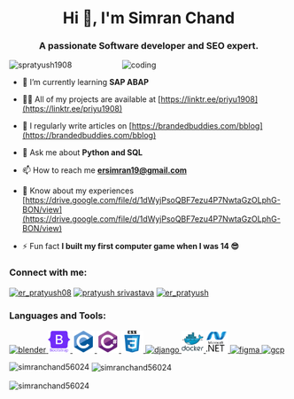 <h1 align="center">Hi 👋, I'm Simran Chand</h1>
<h3 align="center">A passionate Software developer and SEO expert.</h3>

<img align="right" alt="coding" width="300" src="https://user-images.githubusercontent.com/55389276/140866485-8fb1c876-9a8f-4d6a-98dc-08c4981eaf70.gif">

<p align="left"> <img src="https://komarev.com/ghpvc/?username=spratyush1908&label=Profile%20views&color=0e75b6&style=flat" alt="spratyush1908" /> </p>

- 🌱 I’m currently learning **SAP ABAP**

- 👨‍💻 All of my projects are available at [https://linktr.ee/priyu1908](https://linktr.ee/priyu1908)

- 📝 I regularly write articles on [https://brandedbuddies.com/bblog](https://brandedbuddies.com/bblog)

- 💬 Ask me about **Python and SQL**

- 📫 How to reach me **ersimran19@gmail.com**

- 📄 Know about my experiences [https://drive.google.com/file/d/1dWyjPsoQBF7ezu4P7NwtaGzOLphG-BON/view](https://drive.google.com/file/d/1dWyjPsoQBF7ezu4P7NwtaGzOLphG-BON/view)

- ⚡ Fun fact **I built my first computer game when I was 14 😎**

<h3 align="left">Connect with me:</h3>
<p align="left">
<a href="https://twitter.com/er_pratyush08" target="blank"><img align="center" src="https://raw.githubusercontent.com/rahuldkjain/github-profile-readme-generator/master/src/images/icons/Social/twitter.svg" alt="er_pratyush08" height="30" width="40" /></a>
<a href="https://linkedin.com/in/pratyush srivastava" target="blank"><img align="center" src="https://raw.githubusercontent.com/rahuldkjain/github-profile-readme-generator/master/src/images/icons/Social/linked-in-alt.svg" alt="pratyush srivastava" height="30" width="40" /></a>
<a href="https://fb.com/er_pratyush" target="blank"><img align="center" src="https://raw.githubusercontent.com/rahuldkjain/github-profile-readme-generator/master/src/images/icons/Social/facebook.svg" alt="er_pratyush" height="30" width="40" /></a>
</p>

<h3 align="left">Languages and Tools:</h3>
<p align="left"> <a href="https://www.blender.org/" target="_blank" rel="noreferrer"> <img src="https://download.blender.org/branding/community/blender_community_badge_white.svg" alt="blender" width="40" height="40"/> </a> <a href="https://getbootstrap.com" target="_blank" rel="noreferrer"> <img src="https://raw.githubusercontent.com/devicons/devicon/master/icons/bootstrap/bootstrap-plain-wordmark.svg" alt="bootstrap" width="40" height="40"/> </a> <a href="https://www.cprogramming.com/" target="_blank" rel="noreferrer"> <img src="https://raw.githubusercontent.com/devicons/devicon/master/icons/c/c-original.svg" alt="c" width="40" height="40"/> </a> <a href="https://www.w3schools.com/cs/" target="_blank" rel="noreferrer"> <img src="https://raw.githubusercontent.com/devicons/devicon/master/icons/csharp/csharp-original.svg" alt="csharp" width="40" height="40"/> </a> <a href="https://www.w3schools.com/css/" target="_blank" rel="noreferrer"> <img src="https://raw.githubusercontent.com/devicons/devicon/master/icons/css3/css3-original-wordmark.svg" alt="css3" width="40" height="40"/> </a> <a href="https://www.djangoproject.com/" target="_blank" rel="noreferrer"> <img src="https://cdn.worldvectorlogo.com/logos/django.svg" alt="django" width="40" height="40"/> </a> <a href="https://www.docker.com/" target="_blank" rel="noreferrer"> <img src="https://raw.githubusercontent.com/devicons/devicon/master/icons/docker/docker-original-wordmark.svg" alt="docker" width="40" height="40"/> </a> <a href="https://dotnet.microsoft.com/" target="_blank" rel="noreferrer"> <img src="https://raw.githubusercontent.com/devicons/devicon/master/icons/dot-net/dot-net-original-wordmark.svg" alt="dotnet" width="40" height="40"/> </a> <a href="https://www.figma.com/" target="_blank" rel="noreferrer"> <img src="https://www.vectorlogo.zone/logos/figma/figma-icon.svg" alt="figma" width="40" height="40"/> </a> <a href="https://cloud.google.com" target="_blank" rel="noreferrer"> <img src="https://www.vectorlogo.zone/logos/google_cloud/google_cloud-icon.svg" alt="gcp" width="40" height="40"/> </a> </p>

<p><img align="left" src="https://github-readme-stats.vercel.app/api/top-langs?username=simranchand56024&show_icons=true&locale=en&layout=compact" alt="simranchand56024" /></p>

<p>&nbsp;<img align="center" src="https://github-readme-stats.vercel.app/api?username=simranchand56024&show_icons=true&locale=en" alt="simranchand56024" /></p>

<p><img align="center" src="https://github-readme-streak-stats.herokuapp.com/?user=simranchand56024&" alt="simranchand56024" /></p>
